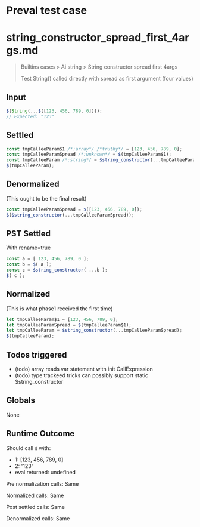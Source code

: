 # Preval test case

# string_constructor_spread_first_4args.md

> Builtins cases > Ai string > String constructor spread first 4args
>
> Test String() called directly with spread as first argument (four values)

## Input

`````js filename=intro
$(String(...$([123, 456, 789, 0])));
// Expected: "123"
`````


## Settled


`````js filename=intro
const tmpCalleeParam$1 /*:array*/ /*truthy*/ = [123, 456, 789, 0];
const tmpCalleeParamSpread /*:unknown*/ = $(tmpCalleeParam$1);
const tmpCalleeParam /*:string*/ = $string_constructor(...tmpCalleeParamSpread);
$(tmpCalleeParam);
`````


## Denormalized
(This ought to be the final result)

`````js filename=intro
const tmpCalleeParamSpread = $([123, 456, 789, 0]);
$($string_constructor(...tmpCalleeParamSpread));
`````


## PST Settled
With rename=true

`````js filename=intro
const a = [ 123, 456, 789, 0 ];
const b = $( a );
const c = $string_constructor( ...b );
$( c );
`````


## Normalized
(This is what phase1 received the first time)

`````js filename=intro
let tmpCalleeParam$1 = [123, 456, 789, 0];
let tmpCalleeParamSpread = $(tmpCalleeParam$1);
let tmpCalleeParam = $string_constructor(...tmpCalleeParamSpread);
$(tmpCalleeParam);
`````


## Todos triggered


- (todo) array reads var statement with init CallExpression
- (todo) type trackeed tricks can possibly support static $string_constructor


## Globals


None


## Runtime Outcome


Should call `$` with:
 - 1: [123, 456, 789, 0]
 - 2: '123'
 - eval returned: undefined

Pre normalization calls: Same

Normalized calls: Same

Post settled calls: Same

Denormalized calls: Same
